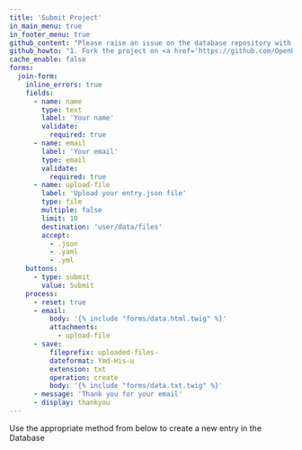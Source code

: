 ```yaml
---
title: 'Submit Project'
in_main_menu: true
in_footer_menu: true
github_content: "Please raise an issue on the database repository with your comments or inclusions and we will check and update the files.\r\nTechnical users can follow the steps below to submit."
github_howto: "1. Fork the project on <a href='https://github.com/OpenUK/publiccode.directory' target='_blank' rel='noopener'>Github</a>\r\n2. Create a database metadata entry file - we call these entry.json, you may choose your own name\r\n3. Add your entry json file to our repo (via PR), to your own repository or anywhere that can be accessed via the internet\r\n4. Add a link to the **database.index.json** file pointing to your entry\r\n5. Make a pull request with the updated **database.index.json** file\r\n\r\nWhen accepted, you should see your entry in the directory"
cache_enable: false
forms:
  join-form:
    inline_errors: true
    fields:
      - name: name
        type: text
        label: 'Your name'
        validate:
          required: true
      - name: email
        label: 'Your email'
        type: email
        validate:
          required: true
      - name: upload-file
        label: 'Upload your entry.json file'
        type: file
        multiple: false
        limit: 10
        destination: 'user/data/files'
        accept:
          - .json
          - .yaml
          - .yml
    buttons:
      - type: submit
        value: Submit
    process:
      - reset: true
      - email:
          body: '{% include "forms/data.html.twig" %}'
          attachments:
            - upload-file
      - save:
          fileprefix: uploaded-files-
          dateformat: Ymd-His-u
          extension: txt
          operation: create
          body: '{% include "forms/data.txt.twig" %}'
      - message: 'Thank you for your email'
      - display: thankyou
---
```


Use the appropriate method from below to create a new entry in the Database
